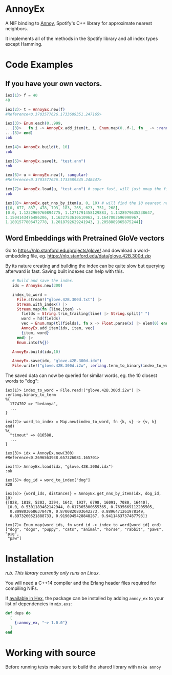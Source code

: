 # AnnoyEx

A NIF binding to [Annoy](https://github.com/spotify/annoy), Spotify's C++ library for
approximate nearest neighbors.

It implements all of the methods in the Spotify library and all index types except Hamming.


# Code Examples

## If you have your own vectors.

  ```elixir
  iex(1)> f = 40
  40

  iex(2)> t = AnnoyEx.new(f)
  #Reference<0.3703577626.1733689351.247165>

  iex(3)> Enum.each(0..999,
  ...(3)>   fn i -> AnnoyEx.add_item(t, i, Enum.map(0..f-1, fn _ -> :rand.normal() end))
  ...(3)> end)
  :ok

  iex(4)> AnnoyEx.build(t, 10)
  :ok

  iex(5)> AnnoyEx.save(t, "test.ann")
  :ok

  iex(6)> u = AnnoyEx.new(f, :angular)
  #Reference<0.3703577626.1733689345.248447>

  iex(7)> AnnoyEx.load(u, "test.ann") # super fast, will just mmap the file
  :ok

  iex(8)> AnnoyEx.get_nns_by_item(u, 0, 10) # will find the 10 nearest neighbors
  {[0, 677, 837, 478, 793, 183, 265, 623, 751, 268],
  [0.0, 1.1232969760894775, 1.1271791458129883, 1.1428979635238647,
  1.1504143476486206, 1.1632753610610962, 1.1647002696990967,
  1.1801577806472778, 1.2018792629241943, 1.2058889865875244]}
  ```

## Word Embeddings with Pretrained GloVe vectors

  Go to https://nlp.stanford.edu/projects/glove/ and download a word-embedding file, eg.
  https://nlp.stanford.edu/data/glove.42B.300d.zip

  By its nature creating and building the index can be quite slow but querying afterward
  is fast.  Saving built indexes can help with this.

  ```elixir
     # Build and save the index.
     idx = AnnoyEx.new(300)

     index_to_word =
       File.stream!("glove.42B.300d.txt") |>
       Stream.with_index() |>
       Stream.map(fn {line,item} ->
         fields = String.trim_trailing(line) |> String.split(" ")
         word = hd(fields)
         vec = Enum.map(tl(fields), fn x -> Float.parse(x) |> elem(0) end)
         AnnoyEx.add_item(idx, item, vec)
         {item, word}
       end) |>
       Enum.into(%{})

     AnnoyEx.build(idx,10)

     AnnoyEx.save(idx, "glove.42B.300d.idx")
     File.write!("glove.42B.300d.i2w", :erlang.term_to_binary(index_to_word))
  ```

  The saved data can now be queried for similar words, eg. the 10 closest words to "dog":

  ```
  iex(1)> index_to_word = File.read!("glove.42B.300d.i2w") |> :erlang.binary_to_term
  %{
    1774702 => "bedanya",
    ...
  }

  iex(2)> word_to_index = Map.new(index_to_word, fn {k, v} -> {v, k} end)
  %{
    "timout" => 816588,
    ...
  }

  iex(3)> idx = AnnoyEx.new(300)
  #Reference<0.2696563938.657326081.165701>

  iex(4)> AnnoyEx.load(idx, "glove.42B.300d.idx")
  :ok

  iex(5)> dog_id = word_to_index["dog"]
  828

  iex(6)> {word_ids, distances} = AnnoyEx.get_nns_by_item(idx, dog_id, 10)
  {[828, 1818, 5203, 3394, 1642, 1937, 6798, 16091, 7080, 16440],
   [0.0, 0.5301183462142944, 0.617365300655365, 0.7635669112205505,
    0.8098030686378479, 0.8700820803642273, 0.8896471261978149,
    0.8973260521888733, 0.9196945428848267, 0.9411463737487793]}

  iex(7)> Enum.map(word_ids, fn word_id -> index_to_word[word_id] end)
  ["dog", "dogs", "puppy", "cats", "animal", "horse", "rabbit", "paws", "pig",
   "paw"]
  ```


# Installation

*n.b. This library currently only runs on Linux.*

You will need a C++14 compiler and the Erlang header files required for compiling NIFs.

If [available in Hex](https://hex.pm/docs/publish), the package can be installed
by adding `annoy_ex` to your list of dependencies in `mix.exs`:

```elixir
def deps do
  [
    {:annoy_ex, "~> 1.0.0"}
  ]
end
```

# Working with source

Before running tests make sure to build the shared library with `make annoy`
